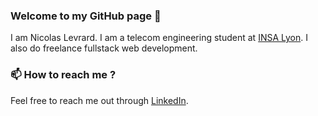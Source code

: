 ### Welcome to my GitHub page 👋
I am Nicolas Levrard. I am a telecom engineering student at [INSA Lyon](https://www.insa-lyon.fr). I also do freelance fullstack web development.

### 📫 How to reach me ?
Feel free to reach me out through [LinkedIn](https://www.linkedin.com/in/nicolas-levrard-6b65b51a9/).
